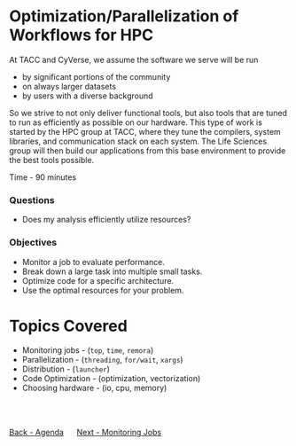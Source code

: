 # Optimization/Parallelization of Workflows for HPC

At TACC and CyVerse, we assume the software we serve will be run

- by significant portions of the community
- on always larger datasets
- by users with a diverse background

So we strive to not only deliver functional tools, but also tools that are tuned to run as efficiently as possible on our hardware.
This type of work is started by the HPC group at TACC, where they tune the compilers, system libraries, and communication stack on each system.
The Life Sciences group will then build our applications from this base environment to provide the best tools possible.

Time - 90 minutes

### Questions
* Does my analysis efficiently utilize resources?

### Objectives
* Monitor a job to evaluate performance.
* Break down a large task into multiple small tasks.
* Optimize code for a specific architecture.
* Use the optimal resources for your problem.

# Topics Covered

- Monitoring jobs - (`top`, `time`, `remora`)
- Parallelization - (`threading`, `for/wait`, `xargs`)
- Distribution - (`launcher`)
- Code Optimization - (optimization, vectorization)
- Choosing hardware - (io, cpu, memory)
<br>
<br>

[Back - Agenda](../../index.md)
&nbsp;&nbsp;&#151;&nbsp;&nbsp;
[Next - Monitoring Jobs](optimization_parallelization_02.md)
